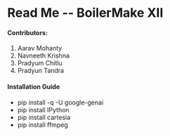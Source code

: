 # Read Me -- BoilerMake XII

#### Contributors:
1. Aarav Mohanty
2. Navneeth Krishna
3. Pradyum Chitlu
4. Pradyun Tandra

#### Installation Guide
- pip install -q -U google-genai
- pip install IPython
- pip install cartesia
- pip install ffmpeg
